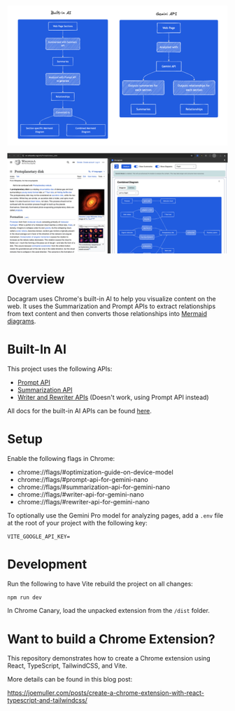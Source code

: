 ![Docagram explainer diagrams](image-1.png)

![Docagram example output](image-2.png)

# Overview

Docagram uses Chrome's built-in AI to help you visualize content on the web. It uses the Summarization and Prompt APIs to extract relationships from text content and then converts those relationships into [Mermaid diagrams](https://mermaid.js.org/).

# Built-In AI

This project uses the following APIs:
- [Prompt API](https://docs.google.com/document/d/1VG8HIyz361zGduWgNG7R_R8Xkv0OOJ8b5C9QKeCjU0c/edit?tab=t.0)
- [Summarization API](https://docs.google.com/document/d/1Bvd6cU9VIEb7kHTAOCtmmHNAYlIZdeNmV7Oy-2CtimA/edit?tab=t.0)
- [Writer and Rewriter APIs](https://docs.google.com/document/d/1WZlAvfrIWDwzQXdqIcCOTcrWLGGgmoesN1VGFbKU_D4/edit?pli=1&tab=t.0) (Doesn't work, using Prompt API instead)

All docs for the built-in AI APIs can be found [here](https://docs.google.com/document/d/18otm-D9xhn_XyObbQrc1v7SI-7lBX3ynZkjEpiS1V04/edit?tab=t.0).

# Setup

Enable the following flags in Chrome:
- chrome://flags/#optimization-guide-on-device-model
- chrome://flags/#prompt-api-for-gemini-nano
- chrome://flags/#summarization-api-for-gemini-nano
- chrome://flags/#writer-api-for-gemini-nano
- chrome://flags/#rewriter-api-for-gemini-nano

To optionally use the Gemini Pro model for analyzing pages, add a `.env` file at the root of your project with the following key:

```
VITE_GOOGLE_API_KEY=
```

# Development

Run the following to have Vite rebuild the project on all changes:

```bash
npm run dev
```

In Chrome Canary, load the unpacked extension from the `/dist` folder. 

# Want to build a Chrome Extension?

This repository demonstrates how to create a Chrome extension using React, TypeScript, TailwindCSS, and Vite.

More details can be found in this blog post:

https://joemuller.com/posts/create-a-chrome-extension-with-react-typescript-and-tailwindcss/